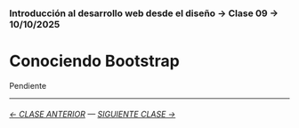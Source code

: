 ### Introducción al desarrollo web desde el diseño → Clase 09 → 10/10/2025 

# Conociendo Bootstrap

Pendiente

- - - - - - - - - - - - -

###### [← CLASE ANTERIOR](https://github.com/profesorfaco/opr/tree/main/clase-08) — [SIGUIENTE CLASE →](https://github.com/profesorfaco/opr/tree/main/clase-10)
